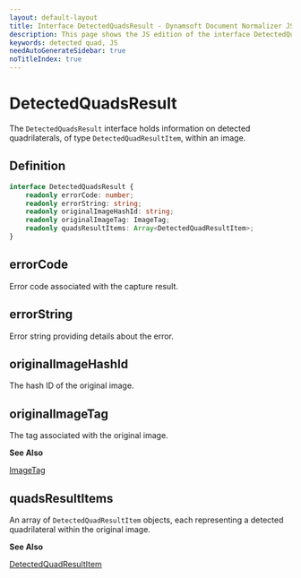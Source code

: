 ```yaml
---
layout: default-layout
title: Interface DetectedQuadsResult - Dynamsoft Document Normalizer JS Edition API Reference
description: This page shows the JS edition of the interface DetectedQuadsResult.
keywords: detected quad, JS
needAutoGenerateSidebar: true
noTitleIndex: true
---
```


# DetectedQuadsResult

The `DetectedQuadsResult` interface holds information on detected quadrilaterals, of type `DetectedQuadResultItem`, within an image.

## Definition

```ts
interface DetectedQuadsResult {
    readonly errorCode: number;
    readonly errorString: string;
    readonly originalImageHashId: string;
    readonly originalImageTag: ImageTag;
    readonly quadsResultItems: Array<DetectedQuadResultItem>;
}
```

## errorCode

Error code associated with the capture result.

## errorString

Error string providing details about the error.

## originalImageHashId

The hash ID of the original image.

## originalImageTag

The tag associated with the original image.

**See Also**

[ImageTag](https://www.dynamsoft.com/capture-vision/docs/web/programming/javascript/api-reference/core/basic-structures/image-tag.html)

## quadsResultItems

An array of `DetectedQuadResultItem` objects, each representing a detected quadrilateral within the original image. 

**See Also**

[DetectedQuadResultItem](./detected-quad-result-item.md)